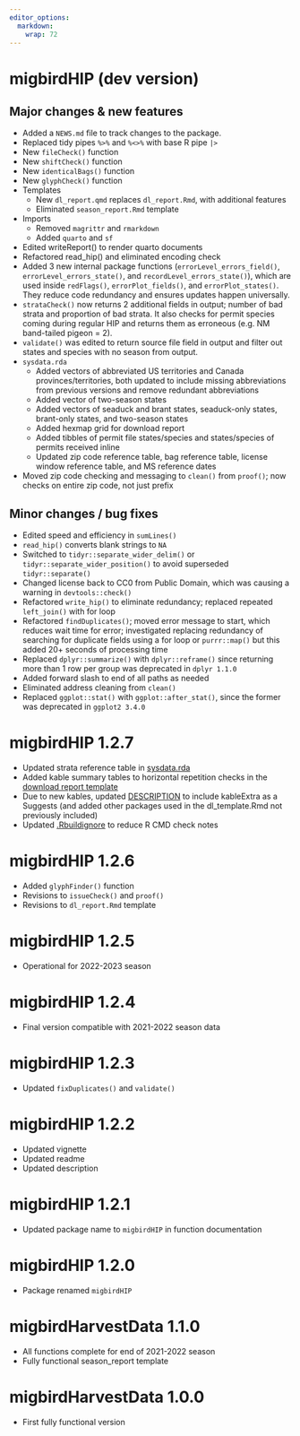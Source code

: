 ```yaml
---
editor_options: 
  markdown: 
    wrap: 72
---
```


# migbirdHIP (dev version)

## Major changes & new features

-   Added a `NEWS.md` file to track changes to the package.
-   Replaced tidy pipes `%>%` and `%<>%` with base R pipe `|>`
-   New `fileCheck()` function
-   New `shiftCheck()` function
-   New `identicalBags()` function
-   New `glyphCheck()` function
-   Templates
    -   New `dl_report.qmd` replaces `dl_report.Rmd`, with additional
        features
    -   Eliminated `season_report.Rmd` template
-   Imports
    -   Removed `magrittr` and `rmarkdown`
    -   Added `quarto` and `sf`
-   Edited writeReport() to render quarto documents
-   Refactored read_hip() and eliminated encoding check
-   Added 3 new internal package functions (`errorLevel_errors_field()`,
    `errorLevel_errors_state()`, and `recordLevel_errors_state()`),
    which are used inside `redFlags()`, `errorPlot_fields()`, and
    `errorPlot_states()`. They reduce code redundancy and ensures
    updates happen universally.
-   `strataCheck()` now returns 2 additional fields in output; number of
    bad strata and proportion of bad strata. It also checks for permit
    species coming during regular HIP and returns them as erroneous
    (e.g. NM band-tailed pigeon = 2).
-   `validate()` was edited to return source file field in output and
    filter out states and species with no season from output.
-   `sysdata.rda`
    -   Added vectors of abbreviated US territories and Canada
        provinces/territories, both updated to include missing
        abbreviations from previous versions and remove redundant
        abbreviations
    -   Added vector of two-season states
    -   Added vectors of seaduck and brant states, seaduck-only states,
        brant-only states, and two-season states
    -   Added hexmap grid for download report
    -   Added tibbles of permit file states/species and states/species
        of permits received inline
    -   Updated zip code reference table, bag reference table, license
        window reference table, and MS reference dates
-   Moved zip code checking and messaging to `clean()` from `proof()`;
    now checks on entire zip code, not just prefix

## Minor changes / bug fixes

-   Edited speed and efficiency in `sumLines()`
-   `read_hip()` converts blank strings to `NA`
-   Switched to `tidyr::separate_wider_delim()` or
    `tidyr::separate_wider_position()` to avoid superseded
    `tidyr::separate()`
-   Changed license back to CC0 from Public Domain, which was causing a
    warning in `devtools::check()`
-   Refactored `write_hip()` to eliminate redundancy; replaced repeated
    `left_join()` with for loop
-   Refactored `findDuplicates()`; moved error message to start, which
    reduces wait time for error; investigated replacing redundancy of
    searching for duplicate fields using a for loop or `purrr::map()`
    but this added 20+ seconds of processing time
-   Replaced `dplyr::summarize()` with `dplyr::reframe()` since
    returning more than 1 row per group was deprecated in `dplyr 1.1.0`
-   Added forward slash to end of all paths as needed
-   Eliminated address cleaning from `clean()`
-   Replaced `ggplot::stat()` with `ggplot::after_stat()`, since the
    former was deprecated in `ggplot2 3.4.0`

# migbirdHIP 1.2.7

-   Updated strata reference table in
    [sysdata.rda](https://github.com/USFWS/migbirdHIP/commit/b716713a96c1aeb25f4a7f32d12b98ecc2ac1b0e)
-   Added kable summary tables to horizontal repetition checks in the
    [download report
    template](https://github.com/USFWS/migbirdHIP/commit/46a87cdaa025b7a4f229225a6afe65ee65853b87)
-   Due to new kables, updated
    [DESCRIPTION](https://github.com/USFWS/migbirdHIP/commit/3bd4354a7769180aefa3743daa116393e7a4497e)
    to include kableExtra as a Suggests (and added other packages used
    in the dl_template.Rmd not previously included)
-   Updated
    [.Rbuildignore](https://github.com/USFWS/migbirdHIP/commit/0f5df5b28c9f66fee264eee44cd4a5a8a5f4628c)
    to reduce R CMD check notes

# migbirdHIP 1.2.6

-   Added `glyphFinder()` function
-   Revisions to `issueCheck()` and `proof()`
-   Revisions to `dl_report.Rmd` template

# migbirdHIP 1.2.5

-   Operational for 2022-2023 season

# migbirdHIP 1.2.4

-   Final version compatible with 2021-2022 season data

# migbirdHIP 1.2.3

-   Updated `fixDuplicates()` and `validate()`

# migbirdHIP 1.2.2

-   Updated vignette
-   Updated readme
-   Updated description

# migbirdHIP 1.2.1

-   Updated package name to `migbirdHIP` in function documentation

# migbirdHIP 1.2.0

-   Package renamed `migbirdHIP`

# migbirdHarvestData 1.1.0

-   All functions complete for end of 2021-2022 season
-   Fully functional season_report template

# migbirdHarvestData 1.0.0

-   First fully functional version
